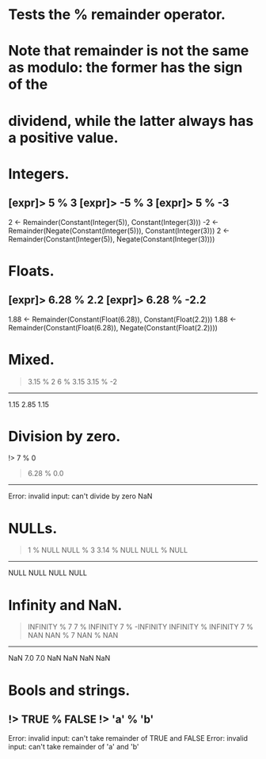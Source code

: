 # Tests the % remainder operator.
#
# Note that remainder is not the same as modulo: the former has the sign of the
# dividend, while the latter always has a positive value.

# Integers.
[expr]> 5 % 3
[expr]> -5 % 3
[expr]> 5 % -3
---
2 ← Remainder(Constant(Integer(5)), Constant(Integer(3)))
-2 ← Remainder(Negate(Constant(Integer(5))), Constant(Integer(3)))
2 ← Remainder(Constant(Integer(5)), Negate(Constant(Integer(3))))

# Floats.
[expr]> 6.28 % 2.2
[expr]> 6.28 % -2.2
---
1.88 ← Remainder(Constant(Float(6.28)), Constant(Float(2.2)))
1.88 ← Remainder(Constant(Float(6.28)), Negate(Constant(Float(2.2))))

# Mixed.
> 3.15 % 2
> 6 % 3.15
> 3.15 % -2
---
1.15
2.85
1.15

# Division by zero.
!> 7 % 0
> 6.28 % 0.0
---
Error: invalid input: can't divide by zero
NaN

# NULLs.
> 1 % NULL
> NULL % 3
> 3.14 % NULL
> NULL % NULL
---
NULL
NULL
NULL
NULL

# Infinity and NaN.
> INFINITY % 7
> 7 % INFINITY
> 7 % -INFINITY
> INFINITY % INFINITY
> 7 % NAN
> NAN % 7
> NAN % NAN
---
NaN
7.0
7.0
NaN
NaN
NaN
NaN

# Bools and strings.
!> TRUE % FALSE
!> 'a' % 'b'
---
Error: invalid input: can't take remainder of TRUE and FALSE
Error: invalid input: can't take remainder of 'a' and 'b'
